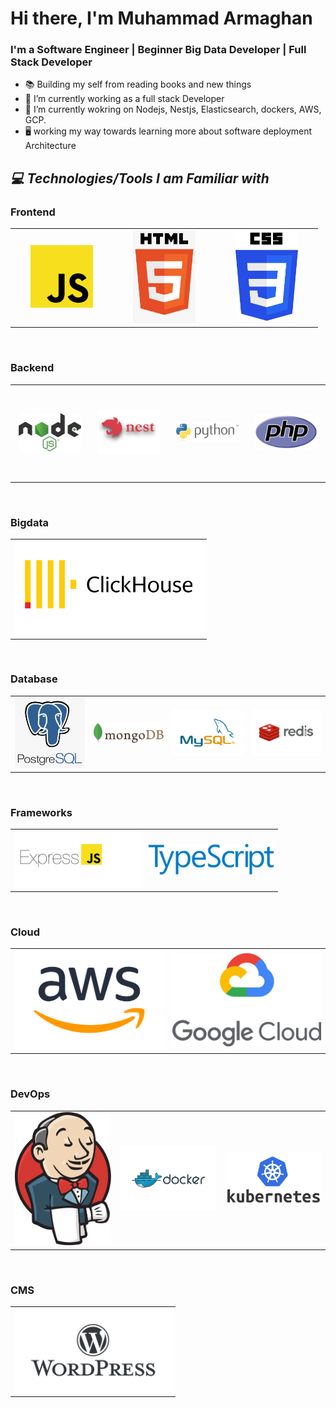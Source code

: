 # Hi there, I'm Muhammad Armaghan

### I'm a Software Engineer | Beginner Big Data Developer | Full Stack Developer

- 📚 Building my self from reading books and new things
- 🔭 I’m currently working as a full stack Developer
- 🌱 I’m currently wokring on Nodejs, Nestjs, Elasticsearch, dockers, AWS, GCP.
- 🖥️ working my way towards learning more about software deployment Architecture

<h2><i>💻 Technologies/Tools I am Familiar with</i></h2>
<h3> Frontend </h3>
<table width="100">
<tr>
    <td align='center' width="150" height="150">
        <img src="https://github.com/muhammadarmaghan/muhammadarmaghan/blob/main/images/javascript.png" width="100">
    </td>
     <td align='center' width="150" height="150">
        <img src="https://github.com/muhammadarmaghan/muhammadarmaghan/blob/main/images/html.png" width="100">
    </td>
    <td align='center' width="150" height="150">
        <img src="https://github.com/muhammadarmaghan/muhammadarmaghan/blob/main/images/css.png" width="100" >
    </td>
</tr>       
</table>
</br>

<h3> Backend </h3>
<table width="100">
<tr>
    <td align='center' width="150" height="150">
        <img src="https://github.com/muhammadarmaghan/muhammadarmaghan/blob/main/images/nodejs.png" width="100" >
    </td>
    <td align='center' width="150" height="150">
        <img src="https://github.com/muhammadarmaghan/muhammadarmaghan/blob/main/images/nestjs.png" width="100">
    </td>
    <td align='center' width="150" height="150">
        <img src="https://github.com/muhammadarmaghan/muhammadarmaghan/blob/main/images/python.png" width="100" >
    </td>
     <td align='center' width="150" height="150">
        <img src="https://github.com/muhammadarmaghan/muhammadarmaghan/blob/main/images/php.svg" width="100">
    </td>
</tr>
</table>
</br>

<h3> Bigdata </h3>
<table width="100">
<tr>
    <td align='center' width="300">
        <img src="https://github.com/muhammadarmaghan/muhammadarmaghan/blob/main/images/clickhouse.png" width="300" >
    </td>
</tr>
</table>

</br>

<h3> Database </h3>
<table width="100">
<tr>
    <td align='center' width="200">
        <img src="https://github.com/muhammadarmaghan/muhammadarmaghan/blob/main/images/postgresql.png" width="250" >
    </td>
    <td align='center' width="200">
        <img src="https://github.com/muhammadarmaghan/muhammadarmaghan/blob/main/images/mongodb.png" width="250" >
    </td>
      <td align='center' width="200">
        <img src="https://github.com/muhammadarmaghan/muhammadarmaghan/blob/main/images/mysql.png" width="250" >
    <td align='center' width="200">
        <img src="https://github.com/muhammadarmaghan/muhammadarmaghan/blob/main/images/redis.png" width="250" >
    </td>
</tr>
</table>

</br>

<h3> Frameworks </h3>
<table width="100">
<tr>
    <td align='center' width="200">
        <img src="https://github.com/muhammadarmaghan/muhammadarmaghan/blob/main/images/expressjs.png" width="250" >
    </td>
     <td align='center' width="200">
        <img src="https://github.com/muhammadarmaghan/muhammadarmaghan/blob/main/images/TypeScript.png" width="250" >
    </td>
</tr>

</table>

</br>

<h3> Cloud </h3>
<table width="100">
<tr>
    <td align='center' width="250">
        <img src="https://github.com/muhammadarmaghan/muhammadarmaghan/blob/main/images/aws.png" width="250" >
    </td>
    <td align='center' width="250">
        <img src="https://github.com/muhammadarmaghan/muhammadarmaghan/blob/main/images/google-cloud.png" width="250" >
    </td>
</tr>
</table>

</br>

<h3> DevOps </h3>
<table width="100">
<tr>
    <td align='center' width="250">
        <img src="https://github.com/muhammadarmaghan/muhammadarmaghan/blob/main/images/jenkins.png" width="250" >
    </td>
    <td align='center' width="250">
        <img src="https://github.com/muhammadarmaghan/muhammadarmaghan/blob/main/images/docker.png" width="250" >
    </td>
    <td align='center' width="250">
        <img src="https://github.com/muhammadarmaghan/muhammadarmaghan/blob/main/images/kubernetes.png" width="250" >
    </td>
</tr>
</table>
</br>

<h3> CMS </h3>
<table width="100">
<tr>
    <td align='center' width="250">
        <img src="https://github.com/muhammadarmaghan/muhammadarmaghan/blob/main/images/wordpress.png" width="250" >
    </td>
</tr>
</table>
</br>
